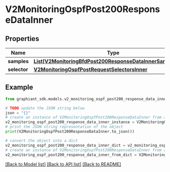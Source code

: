 # V2MonitoringOspfPost200ResponseDataInner


## Properties

Name | Type | Description | Notes
------------ | ------------- | ------------- | -------------
**samples** | [**List[V2MonitoringBfdPost200ResponseDataInnerSamplesInner]**](V2MonitoringBfdPost200ResponseDataInnerSamplesInner.md) |  | [optional] 
**selector** | [**V2MonitoringOspfPostRequestSelectorsInner**](V2MonitoringOspfPostRequestSelectorsInner.md) |  | [optional] 

## Example

```python
from graphiant_sdk.models.v2_monitoring_ospf_post200_response_data_inner import V2MonitoringOspfPost200ResponseDataInner

# TODO update the JSON string below
json = "{}"
# create an instance of V2MonitoringOspfPost200ResponseDataInner from a JSON string
v2_monitoring_ospf_post200_response_data_inner_instance = V2MonitoringOspfPost200ResponseDataInner.from_json(json)
# print the JSON string representation of the object
print(V2MonitoringOspfPost200ResponseDataInner.to_json())

# convert the object into a dict
v2_monitoring_ospf_post200_response_data_inner_dict = v2_monitoring_ospf_post200_response_data_inner_instance.to_dict()
# create an instance of V2MonitoringOspfPost200ResponseDataInner from a dict
v2_monitoring_ospf_post200_response_data_inner_from_dict = V2MonitoringOspfPost200ResponseDataInner.from_dict(v2_monitoring_ospf_post200_response_data_inner_dict)
```
[[Back to Model list]](../README.md#documentation-for-models) [[Back to API list]](../README.md#documentation-for-api-endpoints) [[Back to README]](../README.md)


